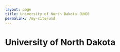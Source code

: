 ```yaml
---
layout: page
title: University of North Dakota (UND)
permalink: /my-site/und
---
```

# University of North Dakota

